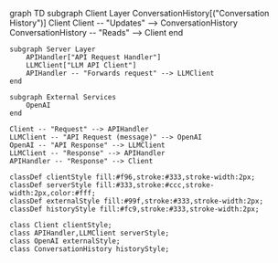 graph TD
    subgraph Client Layer
        ConversationHistory[("Conversation History")]
        Client
        Client -- "Updates" --> ConversationHistory
        ConversationHistory -- "Reads" --> Client
    end

    subgraph Server Layer
        APIHandler["API Request Handler"]
        LLMClient["LLM API Client"]
        APIHandler -- "Forwards request" --> LLMClient
    end

    subgraph External Services
        OpenAI
    end

    Client -- "Request" --> APIHandler
    LLMClient -- "API Request (message)" --> OpenAI
    OpenAI -- "API Response" --> LLMClient
    LLMClient -- "Response" --> APIHandler
    APIHandler -- "Response" --> Client

    classDef clientStyle fill:#f96,stroke:#333,stroke-width:2px;
    classDef serverStyle fill:#333,stroke:#ccc,stroke-width:2px,color:#fff;
    classDef externalStyle fill:#99f,stroke:#333,stroke-width:2px;
    classDef historyStyle fill:#fc9,stroke:#333,stroke-width:2px;

    class Client clientStyle;
    class APIHandler,LLMClient serverStyle;
    class OpenAI externalStyle;
    class ConversationHistory historyStyle;

